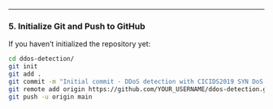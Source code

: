 
---

### 5. **Initialize Git and Push to GitHub**

If you haven’t initialized the repository yet:

```bash
cd ddos-detection/
git init
git add .
git commit -m "Initial commit - DDoS detection with CICIDS2019 SYN DoS subset"
git remote add origin https://github.com/YOUR_USERNAME/ddos-detection.git
git push -u origin main
